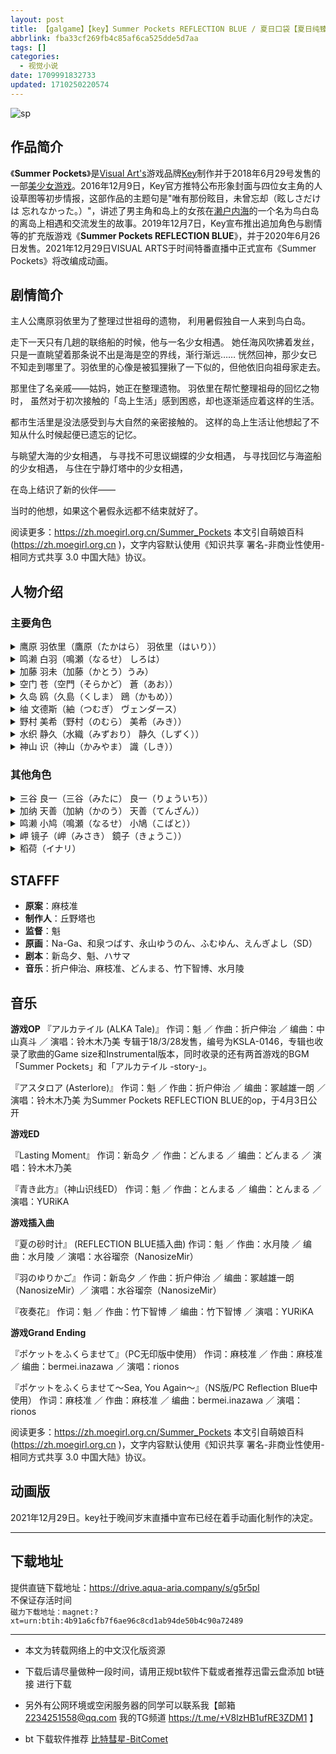 ```yaml
---
layout: post
title: 【galgame】【key】Summer Pockets REFLECTION BLUE / 夏日口袋【夏日纯臻2.0】【中文汉化版】
abbrlink: fba33cf269fb4c85af6ca525dde5d7aa
tags: []
categories:
  - 视觉小说
date: 1709991832733
updated: 1710250220574
---
```


![sp](https://img.20000207.xyz/file/6535db53166a600892b43.jpg)

## 作品简介

《**Summer Pockets**》是<ins>Visual Art's</ins>游戏品牌<ins>Key</ins>制作并于2018年6月29号发售的一部<ins>美少女游戏</ins>。2016年12月9日，Key官方推特公布形象封面与四位女主角的人设草图等初步情报，这部作品的主题句是"唯有那份眩目，未曾忘却（眩しさだけは 忘れなかった。）"，讲述了男主角和岛上的女孩在<ins>濑户内海</ins>的一个名为鸟白岛的离岛上相遇和交流发生的故事。2019年12月7日，Key宣布推出追加角色与剧情等的扩充版游戏《**Summer Pockets REFLECTION BLUE**》，并于2020年6月26日发售。2021年12月29日VISUAL ARTS于时间特番直播中正式宣布《Summer Pockets》将改编成动画。

## 剧情简介

主人公鹰原羽依里为了整理过世祖母的遗物，
利用暑假独自一人来到鸟白岛。

走下一天只有几趟的联络船的时候，他与一名少女相遇。
她任海风吹拂着发丝，只是一直眺望着那条说不出是海是空的界线，渐行渐远……
恍然回神，那少女已不知走到哪里了。羽依里的心像是被狐狸揪了一下似的，但他依旧向祖母家走去。

那里住了名亲戚——姑妈，她正在整理遗物。
羽依里在帮忙整理祖母的回忆之物时，
虽然对于初次接触的「岛上生活」感到困惑，却也逐渐适应着这样的生活。

都市生活里是没法感受到与大自然的亲密接触的。
这样的岛上生活让他想起了不知从什么时候起便已遗忘的记忆。

与眺望大海的少女相遇，
与寻找不可思议蝴蝶的少女相遇，
与寻找回忆与海盗船的少女相遇，
与住在宁静灯塔中的少女相遇，

在岛上结识了新的伙伴——

当时的他想，如果这个暑假永远都不结束就好了。

阅读更多：<https://zh.moegirl.org.cn/Summer_Pockets>
本文引自萌娘百科(<https://zh.moegirl.org.cn> )，文字内容默认使用《知识共享 署名-非商业性使用-相同方式共享 3.0 中国大陆》协议。

## 人物介绍

### 主要角色

<details><summary>鹰原 羽依里（鷹原（たかはら） 羽依里（はいり））</summary>

![鹰原 羽依里（鷹原（たかはら） 羽依里（はいり））](https://img.20000207.xyz/file/7e96f1cee2933e95d2e91.png)

**鹰原羽依里**（日语：**鷹原（たかはら） 羽依里（はいり）**）是由 **Key** 制作的游戏《**Summer Pockets**》中的男主角。

- **基本资料**:
  - **中文名**: 鹰原羽依里
  - **外文名**: 鷹原（たかはら） 羽依里（はいり）（Kamiyama Shiki）
  - **配音**: 千叶翔也
  - **性别**: 男
  - **生日**: 5月21日
  - **角色简介**:
    - 鹰原羽依里，男，不是岛上的居民，而是在都市长大的男孩。然而，在为过世的外婆整理遗物时，他半是逃避地来到了鸟白岛。故事描写了他与住在岛上的女孩们的相遇和交流。

</details>
<details><summary>鸣濑 白羽（鳴瀬（なるせ） しろは）</summary>

![baiyu](https://img.20000207.xyz/file/624afcca067147b9ba6cd.jpg)

- **基本资料**:
  - **本名**: 鳴瀬（なるせ）しろは (Naruse Shiroha)
  - **别号**: 鸣濑白波、鹰原白羽、岛上唯一的烦色特了使用者、白奶、西瓜冰棒
  - **发色**: 白发
  - **瞳色**: 蓝瞳
  - **身高**: 155cm
  - **体重**: 39kg
  - **三围**: B:81 W:56 H:83
  - **年龄**: 17岁
  - **生日**: 6月8日
  - **声优**: 小原好美

- **角色简介**:
  - 鸣濑白羽是鸟白岛上的巫女。她不常表露感情，怕生，亲近的人只有血脉相连的祖父。因为小时候发生过某些事情，她被岛上的人所孤立，加上她自己也是有意远离人群，以至于她在很长一段时间内都是独自一个人。她经常在岛的边缘眺望大海。

**鸣濑白羽**的故事充满了神秘、回忆和心灵的交织，让人难以忘怀。**本作的剧情核心女主**。

</details>
<details><summary>加藤 羽未（加藤（かとう）うみ）</summary>

![umi](https://img.20000207.xyz/file/235467cd6b1d66e1d6336.jpg)

- **基本资料**:
  - **中文名**: 加藤羽末
  - **外文名**: 加藤 うみ（Kato Umi）
  - **配音**: 田中爱美
  - **性别**: 女
  - **生日**: 9月1日
  - **身高**: 130厘米
  - **体重**: 29公斤
  - **三围**: 坡度很小/稍稍有点细/唰的一下
  - **年龄**: 12岁-1岁（误）
  - **星座**: 处女座
  - **萌点**: 萝莉
  - **出身地区**: 鸟白岛

- **角色介绍**:
  - 加藤羽末是亲戚家的孩子，关系是羽依里的堂妹（双亲为堂姐妹关系）。她一直住在都市，但憧憬着乡村的生活，在这个夏天独自来到鸟白岛上。她也负责在夏天为主人公提供饮食。她擅长的料理是炒饭，除了海胆炒饭².

</details>
<details><summary>空门 苍（空門（そらかど） 蒼（あお））</summary>

![空门蒼](https://img.20000207.xyz/file/d26de73d30401c2113c82.jpg)

- **基本资料**:
  - **中文名**: 空门蒼
  - **外文名**: 空門 蒼（そらかど あお）（Sorakado Ao）
  - **配音**: 高森奈津美
  - **性别**: 女
  - **生日**: 9月20日
  - **身高**: 160厘米
  - **体重**: 46公斤
  - **三围**: 85/59/86厘米
  - **星座**: 处女座
  - **原画**: 和泉つばす

- **角色简介**:
  - 空门蒼是空门家的女儿，负责掌管山的祭祀。她性格开朗、坦率，能够与男性和女性一样自然地交流。尽管通常被称为“无言色鬼”，但她也有听错话后会害羞的一面。

</details>
<details><summary>久岛 鸥（久島（くしま） 鴎（かもめ））</summary>

![久岛鸥](https://img.20000207.xyz/file/851dd6e838fcba178be72.jpg)

- **基本资料**:
  - **中文名**: 久岛鸥
  - **外文名**: 久島 鴎（Kushima Kamome）
  - **配音**: 岭内知美
  - **性别**: 女
  - **生日**: 4月4日
  - **身高**: 158厘米
  - **体重**: 43公斤
  - **三围**: 86/56/85厘米
  - **喜欢的东西**: 三角状的秘密点心
  - **星座**: 白羊座

- **角色简介**:
  - 在鸟白岛上，她遇到了一个不可思议的少女，就是久岛鸥。她一直拉着那只大大的手提箱，却绝对不告诉别人里面装着什么。和主人公一样，她只会在这个夏天待在鸟白岛上，似乎在寻找着什么东西，手里拿着陈旧的地图在岛上徘徊。她曾说过：“这是藏宝图哟\~”，并邀请大家一起向着有海盗船的地方出发.

- **角色语录**:
  - “就不告诉你\~”
  - “像这种东西，就是要卖点关子才比较有趣嘛\~”
  - “所以说，当然是要去冒险啦”
  - “我只不过是...想要交到朋友而已”
  - “还以为你看到我勤奋的样子，被我彻底迷住了呢”
  - “我想...我...我肯定是，对你——”
  - “我哪里也没去，一直都在这里，注视着你”
  - “我会去旅行的，乘着这艘船，越过那广阔的大海...”
  - “海盗胡子猫团，出发\~”

</details>
<details><summary>䌷 文德斯（紬（つむぎ） ヴェンダース）</summary>

![rou](https://img.20000207.xyz/file/f6c5067b51e33dfff0597.jpg)

- **基本资料**:
  - **中文名**: 䌷文德斯
  - **外文名**: 紬 ヴェンダース（Tsumugi Wenders）
  - **配音**: 岩井映美里
  - **性别**: 女
  - **生日**: 8月31日
  - **身高**: 152厘米
  - **体重**: 38公斤
  - **三围**: 78/56/80厘米
  - **星座**: 处女座
  - **兴趣**: 收集玩偶
  - **喜欢的食物**: 棉花糖

- **角色简介**:
  - 䌷文德斯是一个正在寻找自我的学妹，她出现在岛上灯塔附近。她是一位认真坦率的德国混血儿（？），暑假期间来到这座岛屿，寻找自己想要做的事情。
  - 在清理海上漂流的垃圾时，她会发现还能用的东西并珍惜它。当遇到麻烦或讲话困难时，她会低吟着「呣（む）呦（ぎゅ）」。此外，她经常哼着异国的古老歌谣，其中一首为德国民谣《Die Vogelhochzeit》（小鸟的结婚典礼）¹.

</details>
<details><summary>野村 美希（野村（のむら） 美希（みき））</summary>

![野村 美希（野村（のむら） 美希（みき））](https://img.20000207.xyz/file/aadc1a365b12db556a949.jpg)

- **基本资料**:
  - **中文名**: 野村美希
  - **外文名**: 野村 みき（Kato Umi）
  - **配音**: 田中爱美
  - **性别**: 女
  - **生日**: 9月1日
  - **身高**: 148厘米
  - **体重**: 38公斤
  - **三围**: 80/55/80厘米
  - **喜欢的东西**: 收集玩偶
  - **星座**: 处女座

- **角色介绍**:
  - 野村美希是鸟白岛少年团治安维持执行部的一员。她每日维护岛上的风纪，使用自己改造的水枪“海德洛格拉迪尔特改”对扰乱风纪的人进行毫不留情的射击。
  - 美希还负责岛上放送塔的放送工作。她是一个活泼、有趣的角色，以其独特的个性和行为方式成为了游戏中的一抹亮色。

</details>
<details><summary>水织 静久（水織（みずおり） 静久（しずく））</summary>

![水织 静久（水織（みずおり） 静久（しずく））](https://img.20000207.xyz/file/588921a0132c2fd91678a.jpg)

- **基本资料**:
  - **中文名**: 水织静久
  - **外文名**: みずおり しずく（Tsumugi Wenders）
  - **配音**: 田中爱美
  - **性别**: 女
  - **生日**: 9月1日
  - **身高**: 164厘米
  - **体重**: 54公斤
  - **三围**: B96・W64・H88厘米
  - **年龄**: 18岁
  - **爱好**: 胸部
  - **偏爱食物**: 石榴

- **角色形象**:
  - 水织静久是鸟白岛少年团治安维持执行部的一员。她每日维护岛上的风纪，使用自己改造的水枪“海德洛格拉迪尔特改”对扰乱风纪的人进行毫不留情的射击。
  - 她还负责岛上放送塔的放送工作。她是一个活泼、有趣的角色，以其独特的个性和行为方式成为了游戏中的一抹亮色。

</details>
<details><summary>神山 识（神山（かみやま） 識（しき））</summary>

![神山 识（神山（かみやま） 識（しき））](https://img.20000207.xyz/file/fdfe62ea97759b42467f5.png)

- **基本资料**:
  - **中文名**: 神山识
  - **外文名**: Kamiyama Shiki
  - **配音**: 田中爱美
  - **性别**: 女
  - **生日**: 7月4日
  - **身高**: 144厘米
  - **体重**: 36公斤
  - **三围**: 73/54/74厘米
  - **喜欢的东西**: 日式饭团
  - **角色简介**:
    - 神山识是一个追寻鬼的少女。她负责收集岛上的鬼故事，走遍日本各地寻找这些传说。虽然她不相信世界上真的有鬼，但她借助这些故事来了解当地的风土人情。听说鸟白岛也流传着鬼怪传说，于是她前来拜访这个地方。尽管初次来到这里，她却在连岛民都不知道的地方出没。

</details>

### 其他角色

<details><summary>三谷 良一（三谷（みたに） 良一（りょういち））</summary>

![三谷](https://img.20000207.xyz/file/ee2cb2a5672a4c4858476.jpg)

- **基本资料**：
  - **中文名**：三谷 良一
  - **配音**：熊谷健太郎
  - **身高**：175cm
  - **体重**：65kg
  - **角色简介**：
    - 住在岛上的少年。
      在任何地方都想要把上衣脱掉。
      将一个原本用来摆放器材的仓库改造成了秘密基地。
      现成为了朋友们的娱乐场所。

</details>
<details><summary>加纳 天善（加納（かのう） 天善（てんざん））</summary>

![加纳 天善（加納（かのう） 天善（てんざん））](https://img.20000207.xyz/file/b628f218ed80681ca52fe.jpg)

- **基本资料**:
  - **中文名**: 加纳天善
  - **外文名**: 加納 てんざん（Kano Tenzen）
  - **配音**: 滨田洋平
  - **性别**: 男
  - **生日**: 10月10日
  - **身高**: 178厘米
  - **体重**: 69公斤
  - **爱好**: 乒乓球
  - **偏爱食物**: 裙带菜

- **角色形象**:
  - 加纳天善是岛上的少年2号。他以认真的外表为人熟知，将自己全部投入到乒乓球运动中，表现出各种奇怪的特点。他甚至把乒乓球台带到了与鹰原羽依里一起建立的山中秘密基地，每天都在努力锻炼¹²³。

</details>
<details><summary>鸣濑 小鸠（鳴瀬（なるせ） 小鳩（こばと））</summary>

![鸣濑 小鸠（鳴瀬（なるせ） 小鳩（こばと））](https://img.20000207.xyz/file/bf87cf17c4c2b4df24fe2.jpg)

- **基本资料**:
  - **中文名**: 鸣濑小鸠
  - **外文名**: 鳴瀬 小鳩（Naruse Kobato）
  - **配音**: 白石稔
  - **性别**: 男
  - **生日**: 12月2日
  - **身高**: 185厘米
  - **体重**: 96公斤
  - **爱好**: 鸟白流古武术
  - **偏爱食物**: 炒饭

- **角色形象**:
  - 鸣濑小鸠，又被人称为鸣濑翁，是鸟白岛上的少年。他身上刻着战斗的伤痕，最让他头疼的是奶奶的攻击。他擅长使用传承于鸟白岛的「水中格斗技」。他曾说过：“身为一个男人，就必须变得更加强壮结实才可以！”¹²³。

</details>
<details><summary>岬 镜子（岬（みさき） 鏡子（きょうこ））</summary>

![岬 镜子（岬（みさき） 鏡子（きょうこ））](https://img.20000207.xyz/file/eb8d22c29fd67593c97ab.jpg)

- **基本资料**:
  - **中文名**: 岬镜子
  - **外文名**: 鳴瀬 小鳩（Naruse Kobato）
  - **配音**: 白石稔
  - **性别**: 男
  - **生日**: 10月18日
  - **身高**: 162厘米
  - **体重**: 50公斤
  - **爱好**: 考古学
  - **偏爱食物**: 速食乌冬面

- **角色形象**:
  - 岬镜子，又被人称为鸣濑翁，是鸟白岛上的少年。他以认真的外表为人熟知，将自己全部投入到乒乓球运动中，表现出各种奇怪的特点。他甚至把乒乓球台带到了与鹰原羽依里一起建立的山中秘密基地，每天都在努力锻炼¹²³。

</details>
<details><summary>稻荷（イナリ）</summary>

![稻荷（イナリ）](https://img.20000207.xyz/file/d1015c4ec2f60d985c246.jpg)

- **基本资料**:
  - **中文名**: 稻荷
  - **外文名**: イナリ（Inari）
  - **配音**: 铃木木乃美
  - **性别**: 雌
  - **登场作品**: 《Summer Pockets》、《Summer Pockets REFLECTION BLUE》
  - **原画**: 和泉つばす

- **角色形象**:
  - 稻荷是鸟白岛的野生狐狸（？），人们总是看到它和苍在一起。虽然只是动物，但能理解人类的语言。是个会读空气的好孩子。

</details>

## STAFFF

- **原案**：麻枝准
- **制作人**：丘野塔也
- **监督**：魁
- **原画**：Na-Ga、和泉つばす、永山ゆうのん、ふむゆん、えんぎよし（SD）
- **剧本**：新岛夕、魁、ハサマ
- **音乐**：折户伸治、麻枝准、どんまる、竹下智博、水月陵

## 音乐

**游戏OP**
『アルカテイル (ALKA Tale)』
作词：魁 ／ 作曲：折户伸治 ／ 编曲：中山真斗 ／ 演唱：铃木木乃美
专辑于18/3/28发售，编号为KSLA-0146，专辑也收录了歌曲的Game size和Instrumental版本，同时收录的还有两首游戏的BGM「Summer Pockets」和「アルカテイル -story-」。

『アスタロア (Asterlore)』
作词：魁 ／ 作曲：折户伸治 ／ 编曲：冢越雄一朗 ／ 演唱：铃木木乃美
为Summer Pockets REFLECTION BLUE的op，于4月3日公开

**游戏ED**

『Lasting Moment』
作词：新岛夕 ／ 作曲：どんまる ／ 编曲：どんまる ／ 演唱：铃木木乃美

『青き此方』（神山识线ED）
作词：魁 ／ 作曲：とんまる ／ 编曲：とんまる ／ 演唱：YURiKA

**游戏插入曲**

『夏の砂时计』 (REFLECTION BLUE插入曲)
作词：魁 ／ 作曲：水月陵 ／ 编曲：水月陵 ／ 演唱：水谷瑠奈（NanosizeMir）

『羽のゆりかご』
作词：新岛夕 ／ 作曲：折户伸治 ／ 编曲：冢越雄一朗（NanosizeMir）／ 演唱：水谷瑠奈（NanosizeMir）

『夜奏花』
作词：魁 ／ 作曲：竹下智博 ／ 编曲：竹下智博 ／ 演唱：YURiKA

**游戏Grand Ending**

『ポケットをふくらませて』（PC无印版中使用）
作词：麻枝准 ／ 作曲：麻枝准 ／ 编曲：bermei.inazawa ／ 演唱：rionos

『ポケットをふくらませて〜Sea, You Again〜』（NS版/PC Reflection Blue中使用）
作词：麻枝准 ／ 作曲：麻枝准 ／ 编曲：bermei.inazawa ／ 演唱：rionos

阅读更多：<https://zh.moegirl.org.cn/Summer_Pockets>
本文引自萌娘百科(<https://zh.moegirl.org.cn> )，文字内容默认使用《知识共享 署名-非商业性使用-相同方式共享 3.0 中国大陆》协议。

## 动画版

2021年12月29日。key社于晚间岁末直播中宣布已经在着手动画化制作的决定。

***

## 下载地址

提供直链下载地址：<https://drive.aqua-aria.company/s/g5r5pl>\
不保证存活时间\
`磁力下载地址：magnet:?xt=urn:btih:4b91a6cfb7f6ae96c8cd1ab94de50b4c90a72489`

***

- 本文为转载网络上的中文汉化版资源

- 下载后请尽量做种一段时间，请用正规bt软件下载或者推荐迅雷云盘添加 bt链接 进行下载

- 另外有公网环境或空闲服务器的同学可以联系我【邮箱 <2234251558@qq.com> 我的TG频道 <https://t.me/+V8lzHB1ufRE3ZDM1> 】

- bt 下载软件推荐 [比特彗星-BitComet](https://pan.lanzouj.com/b073c7g4f)
